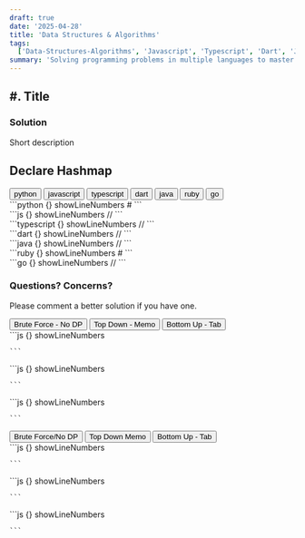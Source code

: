 ```yaml
---
draft: true
date: '2025-04-28'
title: 'Data Structures & Algorithms'
tags:
  ['Data-Structures-Algorithms', 'Javascript', 'Typescript', 'Dart', 'Java', 'Python', 'Ruby', 'Go']
summary: 'Solving programming problems in multiple languages to master syntax, data structures, and algorithms.'
---
```


## #. Title

### Solution

Short description

## Declare Hashmap

<div className="tab-group">
  <div className="tab">
    <button id="python" className="tablinks">python</button>
    <button id="js" className="tablinks">javascript</button>
    <button id="ts" className="tablinks">typescript</button>
    <button id="dart" className="tablinks">dart</button>
    <button id="java" className="tablinks">java</button>
    <button id="ruby" className="tablinks">ruby</button>
    <button id="go" className="tablinks">go</button>
  </div>

  <div id="python" className="tabcontent">
    ```python {} showLineNumbers
    #
    ```
  </div>

  <div id="js" className="tabcontent">
    ```js {} showLineNumbers
    //
    ```
  </div>

  <div id="ts" className="tabcontent">
    ```typescript {} showLineNumbers
    //
    ```
  </div>

  <div id="dart" className="tabcontent">
    ```dart {} showLineNumbers
    //
    ```
  </div>

  <div id="java" className="tabcontent">
    ```java {} showLineNumbers
    //
    ```
  </div>

  <div id="ruby" className="tabcontent">
    ```ruby {} showLineNumbers
    #
    ```
  </div>

  <div id="go" className="tabcontent">
    ```go {} showLineNumbers
    //
    ```
  </div>
</div>

### Questions? Concerns?

Please comment a better solution if you have one.

<div className="tab-group">
  <div className="tab">
    <button id="#1" className="tablinks">Brute Force - No DP</button>
    <button id="#2" className="tablinks">Top Down - Memo</button>
    <button id="#3" className="tablinks">Bottom Up - Tab</button>
  </div>

  <div id="#1" className="tabcontent">
    ```js {} showLineNumbers

    ```

  </div>

  <div id="#2" className="tabcontent">
    ```js {} showLineNumbers

    ```

  </div>
  <div id="#3" className="tabcontent">
    ```js {} showLineNumbers

    ```

  </div>
</div>

<div className="tab-group">
  <div className="tab">
    <button id="#1" className="tablinks">Brute Force/No DP</button>
    <button id="#2" className="tablinks">Top Down Memo</button>
    <button id="#3" className="tablinks">Bottom Up - Tab</button>
  </div>
  <div id="#1" className="tabcontent">
    ```js {} showLineNumbers

    ```

  </div>

  <div id="#2" className="tabcontent">
    ```js {} showLineNumbers

    ```

  </div>

  <div id="#3" className="tabcontent">
    ```js {} showLineNumbers

    ```

  </div>
</div>
